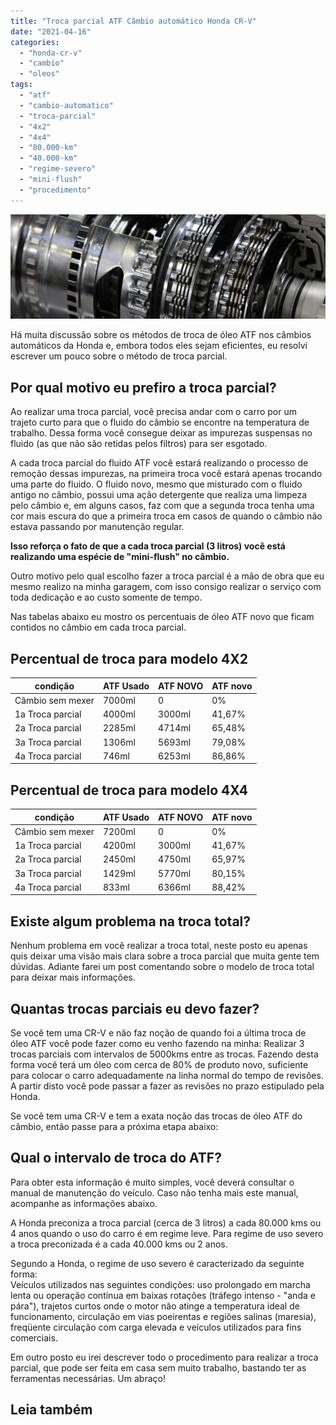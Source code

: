 ```yaml
---
title: "Troca parcial ATF Câmbio automático Honda CR-V"
date: "2021-04-16"
categories:
  - "honda-cr-v"
  - "cambio"
  - "oleos"
tags:
  - "atf"
  - "cambio-automatico"
  - "troca-parcial"
  - "4x2"
  - "4x4"
  - "80.000-km"
  - "40.000-km"
  - "regime-severo"
  - "mini-flush"
  - "procedimento"
---
```


![](media/header_cambio.jpg?w=1024)

Há muita discussão sobre os métodos de troca de óleo ATF nos câmbios automáticos da Honda e, embora todos eles sejam eficientes, eu resolvi escrever um pouco sobre o método de troca parcial.

<!--more-->

## Por qual motivo eu prefiro a troca parcial?

Ao realizar uma troca parcial, você precisa andar com o carro por um trajeto curto para que o fluido do câmbio se encontre na temperatura de trabalho. Dessa forma você consegue deixar as impurezas suspensas no fluido (as que não são retidas pelos filtros) para ser esgotado.

A cada troca parcial do fluido ATF você estará realizando o processo de remoção dessas impurezas, na primeira troca você estará apenas trocando uma parte do fluido. O fluido novo, mesmo que misturado com o fluido antigo no câmbio, possui uma ação detergente que realiza uma limpeza pelo câmbio e, em alguns casos, faz com que a segunda troca tenha uma cor mais escura do que a primeira troca em casos de quando o câmbio não estava passando por manutenção regular.

**Isso reforça o fato de que a cada troca parcial (3 litros) você está realizando uma espécie de "mini-flush" no câmbio.**

Outro motivo pelo qual escolho fazer a troca parcial é a mão de obra que eu mesmo realizo na minha garagem, com isso consigo realizar o serviço com toda dedicação e ao custo somente de tempo.

Nas tabelas abaixo eu mostro os percentuais de óleo ATF novo que ficam contidos no câmbio em cada troca parcial.

## Percentual de troca para modelo 4X2

| condição | ATF Usado | ATF NOVO | ATF novo |
| --- | --- | --- | --- |
| Câmbio sem mexer | 7000ml | 0 | 0% |
| 1a Troca parcial | 4000ml | 3000ml | 41,67% |
| 2a Troca parcial | 2285ml | 4714ml | 65,48% |
| 3a Troca parcial | 1306ml | 5693ml | 79,08% |
| 4a Troca parcial | 746ml | 6253ml | 86,86% |

## Percentual de troca para modelo 4X4

| condição | ATF Usado | ATF NOVO | ATF novo |
| --- | --- | --- | --- |
| Câmbio sem mexer | 7200ml | 0 | 0% |
| 1a Troca parcial | 4200ml | 3000ml | 41,67% |
| 2a Troca parcial | 2450ml | 4750ml | 65,97% |
| 3a Troca parcial | 1429ml | 5770ml | 80,15% |
| 4a Troca parcial | 833ml | 6366ml | 88,42% |

## Existe algum problema na troca total?

Nenhum problema em você realizar a troca total, neste posto eu apenas quis deixar uma visão mais clara sobre a troca parcial que muita gente tem dúvidas. Adiante farei um post comentando sobre o modelo de troca total para deixar mais informações.

## Quantas trocas parciais eu devo fazer?

Se você tem uma CR-V e não faz noção de quando foi a última troca de óleo ATF você pode fazer como eu venho fazendo na minha: Realizar 3 trocas parciais com intervalos de 5000kms entre as trocas. Fazendo desta forma você terá um óleo com cerca de 80% de produto novo, suficiente para colocar o carro adequadamente na linha normal do tempo de revisões. A partir disto você pode passar a fazer as revisões no prazo estipulado pela Honda.

Se você tem uma CR-V e tem a exata noção das trocas de óleo ATF do câmbio, então passe para a próxima etapa abaixo:

## Qual o intervalo de troca do ATF?

Para obter esta informação é muito simples, você deverá consultar o manual de manutenção do veículo. Caso não tenha mais este manual, acompanhe as informações abaixo.

A Honda preconiza a troca parcial (cerca de 3 litros) a cada 80.000 kms ou 4 anos quando o uso do carro é em regime leve. Para regime de uso severo a troca preconizada é a cada 40.000 kms ou 2 anos.

Segundo a Honda, o regime de uso severo é caracterizado da seguinte forma:  
Veículos utilizados nas seguintes condições: uso prolongado em marcha lenta ou operação contínua em baixas rotações (tráfego intenso - "anda e pára"), trajetos curtos onde o motor não atinge a temperatura ideal de funcionamento, circulação em vias poeirentas e regiões salinas (maresia), freqüente circulação com carga elevada e veículos utilizados para fins comerciais.

Em outro posto eu irei descrever todo o procedimento para realizar a troca parcial, que pode ser feita em casa sem muito trabalho, bastando ter as ferramentas necessárias. Um abraço!

## Leia também
